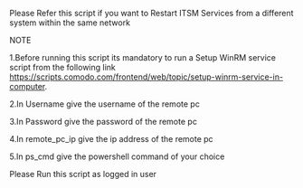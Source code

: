 Please Refer this script if you want to Restart ITSM Services from a different system within the same network

NOTE

1.Before running this script its mandatory to run a Setup WinRM service script from the following link https://scripts.comodo.com/frontend/web/topic/setup-winrm-service-in-computer.

2.In Username give the username of the remote pc

3.In Password give the password of the remote pc

4.In remote_pc_ip give the ip address of the remote pc

5.In ps_cmd give the powershell command of your choice

Please Run this script as logged in user